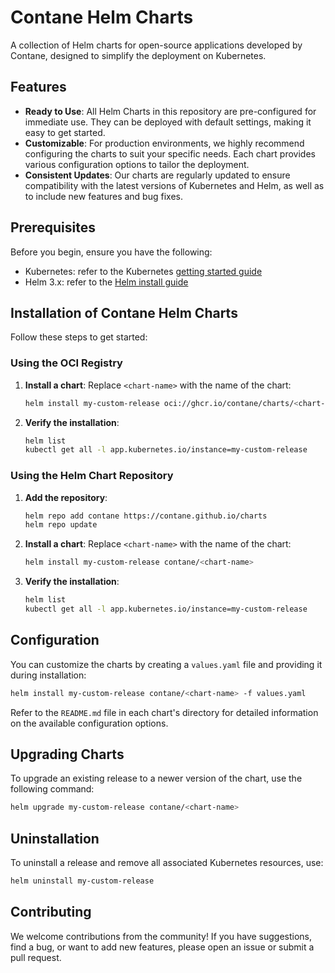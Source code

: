 # Contane Helm Charts

A collection of Helm charts for open-source applications developed by Contane, designed to simplify the deployment on Kubernetes.

## Features

- **Ready to Use**: All Helm Charts in this repository are pre-configured for immediate use. They can be deployed with default settings, making it easy to get started.
- **Customizable**: For production environments, we highly recommend configuring the charts to suit your specific needs. Each chart provides various configuration options to tailor the deployment.
- **Consistent Updates**: Our charts are regularly updated to ensure compatibility with the latest versions of Kubernetes and Helm, as well as to include new features and bug fixes.

## Prerequisites

Before you begin, ensure you have the following:

- Kubernetes: refer to the Kubernetes [getting started guide](https://kubernetes.io/docs/setup/)
- Helm 3.x: refer to the [Helm install guide](https://helm.sh/docs/intro/install/)

## Installation of Contane Helm Charts

Follow these steps to get started:

### Using the OCI Registry

1. **Install a chart**:
   Replace `<chart-name>` with the name of the chart:
    ```bash
    helm install my-custom-release oci://ghcr.io/contane/charts/<chart-name>
    ```

2. **Verify the installation**:
    ```bash
    helm list
    kubectl get all -l app.kubernetes.io/instance=my-custom-release
    ```

### Using the Helm Chart Repository

1. **Add the repository**:
    ```bash
    helm repo add contane https://contane.github.io/charts
    helm repo update
    ```

2. **Install a chart**:
    Replace `<chart-name>` with the name of the chart:
    ```bash
    helm install my-custom-release contane/<chart-name>
    ```

3. **Verify the installation**:
    ```bash
    helm list
    kubectl get all -l app.kubernetes.io/instance=my-custom-release
    ```

## Configuration

You can customize the charts by creating a `values.yaml` file and providing it during installation:

```bash
helm install my-custom-release contane/<chart-name> -f values.yaml
```

Refer to the `README.md` file in each chart's directory for detailed information on the available configuration options.

## Upgrading Charts

To upgrade an existing release to a newer version of the chart, use the following command:

```bash
helm upgrade my-custom-release contane/<chart-name>
```

## Uninstallation

To uninstall a release and remove all associated Kubernetes resources, use:

```bash
helm uninstall my-custom-release
```

## Contributing

We welcome contributions from the community! If you have suggestions, find a bug, or want to add new features, please open an issue or submit a pull request.
